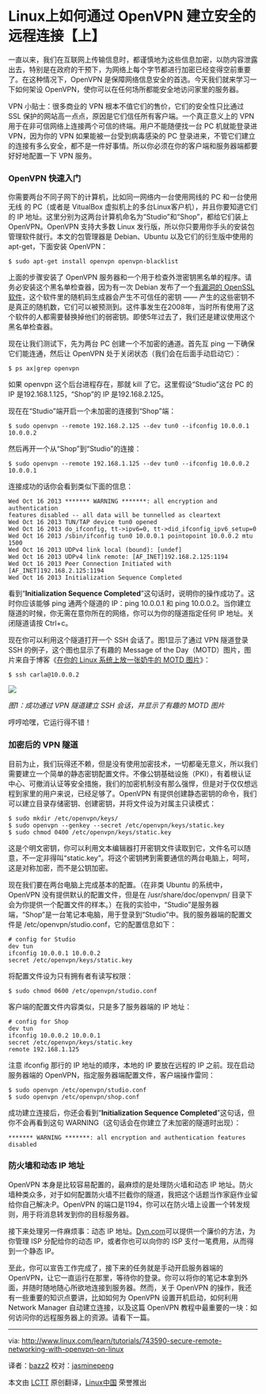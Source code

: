 Linux上如何通过 OpenVPN 建立安全的远程连接【上】
================================================================================

一直以来，我们在互联网上传输信息时，都谨慎地为这些信息加密，以防内容泄露出去，特别是在政府的干预下，为网络上每个字节都进行加密已经变得空前重要了。在这种情况下，OpenVPN 是保障网络信息安全的首选。今天我们就来学习一下如何架设 OpenVPN，使你可以在任何场所都能安全地访问家里的服务器。

VPN 小贴士：很多商业的 VPN 根本不值它们的售价，它们的安全性只比通过 SSL 保护的网站高一点点，原因是它们信任所有客户端。一个真正意义上的 VPN 用于在非可信网络上连接两个可信的终端。用户不能随便找一台 PC 机就能登录进 VPN，因为你的 VPN 如果能被一台受到病毒感染的 PC 登录进来，不管它们建立的连接有多么安全，都不是一件好事情。所以你必须在你的客户端和服务器端都要好好地配置一下 VPN 服务。

### OpenVPN 快速入门 ###

你需要两台不同子网下的计算机，比如同一网络内一台使用网线的 PC 和一台使用无线 的 PC（或者是 VitualBox 虚拟机上的多台Linux客户机），并且你要知道它们的 IP 地址。这里分别为这两台计算机命名为“Studio”和“Shop”，都给它们装上 OpenVPN。OpenVPN 支持大多数 Linux 发行版，所以你只要用你手头的安装包管理软件就行。本文的包管理器是 Debian、Ubuntu 以及它们的衍生版中使用的 apt-get，下面安装 OpenVPN：

    $ sudo apt-get install openvpn openvpn-blacklist 

上面的步骤安装了 OpenVPN 服务器和一个用于检查外泄密钥黑名单的程序。请务必安装这个黑名单检查器，因为有一次 Debian 发布了一个[有漏洞的 OpenSSL 软件][1]，这个软件里的随机码生成器会产生不可信任的密钥 —— 产生的这些密钥不是真正的随机数，它们可以被预测到。这件事发生在2008年，当时所有使用了这个软件的人都需要替换掉他们的弱密钥。即使5年过去了，我们还是建议使用这个黑名单检查器。

现在让我们测试下，先为两台 PC 创建一个不加密的通道。首先互 ping 一下确保它们能连通，然后让 OpenVPN 处于关闭状态（我们会在后面手动启动它）：

    $ ps ax|grep openvpn

如果 openvpn 这个后台进程存在，那就 kill 了它。这里假设“Studio”这台 PC 的 IP 是192.168.1.125，“Shop”的 IP 是192.168.2.125。

现在在“Studio”端开启一个未加密的连接到“Shop”端：

    $ sudo openvpn --remote 192.168.2.125 --dev tun0 --ifconfig 10.0.0.1 10.0.0.2

然后再开一个从“Shop”到“Studio”的连接：

    $ sudo openvpn --remote 192.168.1.125 --dev tun0 --ifconfig 10.0.0.2 10.0.0.1

连接成功的话你会看到类似下面的信息：

    Wed Oct 16 2013 ******* WARNING *******: all encryption and authentication 
    features disabled -- all data will be tunnelled as cleartext
    Wed Oct 16 2013 TUN/TAP device tun0 opened
    Wed Oct 16 2013 do_ifconfig, tt->ipv6=0, tt->did_ifconfig_ipv6_setup=0
    Wed Oct 16 2013 /sbin/ifconfig tun0 10.0.0.1 pointopoint 10.0.0.2 mtu 1500
    Wed Oct 16 2013 UDPv4 link local (bound): [undef]
    Wed Oct 16 2013 UDPv4 link remote: [AF_INET]192.168.2.125:1194
    Wed Oct 16 2013 Peer Connection Initiated with [AF_INET]192.168.2.125:1194
    Wed Oct 16 2013 Initialization Sequence Completed

看到“**Initialization Sequence Completed**”这句话时，说明你的操作成功了。这时你应该能够 ping 通两个隧道的 IP：ping 10.0.0.1 和 ping 10.0.0.2。当你建立隧道的时候，你无需在意你所在的网络，你可以为你的隧道指定任何 IP 地址。关闭隧道请按 Ctrl+c。

现在你可以利用这个隧道打开一个 SSH 会话了。图1显示了通过 VPN 隧道登录 SSH 的例子，这个图也显示了有趣的 Message of the Day（MOTD）图片，图片来自于博客《[在你的 Linux 系统上放一张奶牛的 MOTD 图片][2]》：

    $ ssh carla@10.0.0.2

![](http://www.linux.com/images/stories/41373/SSH-OpenVPN.jpg)

*图1：成功通过 VPN 隧道建立 SSH 会话，并显示了有趣的 MOTD 图片*

哼哼哈嘿，它运行得不错！

### 加密后的 VPN 隧道 ###

目前为止，我们玩得还不赖，但是没有使用加密技术，一切都毫无意义，所以我们需要建立一个简单的静态密钥配置文件。不像公钥基础设施（PKI），有着根认证中心、可撤消认证等安全措施，我们的加密机制没有那么强悍，但是对于仅仅想远程到家里的用户来说，已经足够了。OpenVPN 有提供创建静态密钥的命令，我们可以建立目录存储密钥、创建密钥，并将文件设为对属主只读模式：

    $ sudo mkdir /etc/openvpn/keys/
    $ sudo openvpn --genkey --secret /etc/openvpn/keys/static.key
    $ sudo chmod 0400 /etc/openvpn/keys/static.key

这是个明文密钥，你可以利用文本编辑器打开密钥文件读取到它，文件名可以随意，不一定非得叫“static.key”。将这个密钥拷到需要通信的两台电脑上，呵呵，这是对称加密，而不是公钥加密。

现在我们要在两台电脑上完成基本的配置。（在非类 Ubuntu 的系统中，OpenVPN 没有提供默认的配置文件，但是在 /usr/share/doc/openvpn/ 目录下会为你提供一个配置文件的样本。）在我的实验中，“Studio”是服务器端，“Shop”是一台笔记本电脑，用于登录到“Studio”中。我的服务器端的配置文件是 /etc/openvpn/studio.conf，它的配置信息如下：

    # config for Studio
    dev tun
    ifconfig 10.0.0.1 10.0.0.2
    secret /etc/openvpn/keys/static.key

将配置文件设为只有拥有者有读写权限：

    $ sudo chmod 0600 /etc/openvpn/studio.conf

客户端的配置文件内容类似，只是多了服务器端的 IP 地址：

    # config for Shop
    dev tun
    ifconfig 10.0.0.2 10.0.0.1
    secret /etc/openvpn/keys/static.key
    remote 192.168.1.125

注意 ifconfig 那行的 IP 地址的顺序，本地的 IP 要放在远程的 IP 之前。现在启动服务器端的 OpenVPN，指定服务器端配置文件，客户端操作雷同：

    $ sudo openvpn /etc/openvpn/studio.conf
    $ sudo openvpn /etc/openvpn/shop.conf

成功建立连接后，你还会看到“**Initialization Sequence Completed**”这句话，但你不会再看到这句 WARNING（这句话会在你建立了未加密的隧道时出现）：

    ******* WARNING *******: all encryption and authentication features disabled

### 防火墙和动态 IP 地址 ###

OpenVPN 本身是比较容易配置的，最麻烦的是处理防火墙和动态 IP 地址。防火墙种类众多，对于如何配置防火墙不拦截你的隧道，我把这个话题当作家庭作业留给你自己解决:P。OpenVPN 的端口是1194，你可以在防火墙上设置一个转发规则，用于将消息转发到你的目标服务器。

接下来处理另一件麻烦事：动态 IP 地址。[Dyn.com][3]可以提供一个廉价的方法，为你管理 ISP 分配给你的动态 IP，或者你也可以向你的 ISP 支付一笔费用，从而得到一个静态 IP。

至此，你可以宣告工作完成了，接下来的任务就是手动开启服务器端的 OpenVPN，让它一直运行在那里，等待你的登录。你可以将你的笔记本拿到外面，并随时随地随心所欲地连接到服务器。然而，关于 OpenVPN 的操作，我还有一些重要的知识点要讲，比如如何为 OpenVPN 设置开机启动，如何利用 Network Manager 自动建立连接，以及这篇 OpenVPN 教程中最重要的一块：如何访问你的远程服务器上的资源。请看下一篇。

--------------------------------------------------------------------------------

via: http://www.linux.com/learn/tutorials/743590-secure-remote-networking-with-openvpn-on-linux

译者：[bazz2](https://github.com/bazz2) 校对：[jasminepeng](https://github.com/jasminepeng)

本文由 [LCTT](https://github.com/LCTT/TranslateProject) 原创翻译，[Linux中国](http://linux.cn/) 荣誉推出

[1]:http://www.debian.org/security/2008/dsa-1571
[2]:http://www.linux.com/learn/tutorials/741573-put-a-talking-cow-in-your-linux-message-of-the-day
[3]:http://dyn.com/dns/
